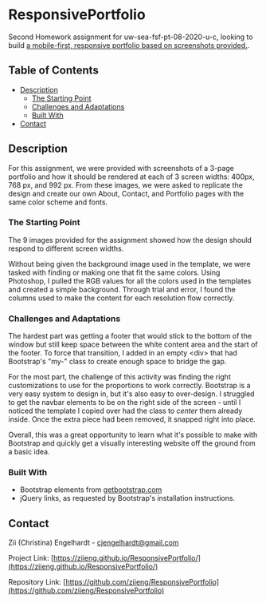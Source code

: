 # ResponsivePortfolio
Second Homework assignment for uw-sea-fsf-pt-08-2020-u-c, looking to build [a mobile-first, responsive portfolio based on screenshots provided.][1].

## Table of Contents

* [Description](#description)
  * [The Starting Point](#the-starting-point)
  * [Challenges and Adaptations](#challenges-and-adaptations)
  * [Built With](#built-with)
* [Contact](#contact)

## Description 
For this assignment, we were provided with screenshots of a 3-page portfolio and how it should be rendered at each of 3 screen widths: 400px, 768 px, and 992 px. From these images, we were asked to replicate the design and create our own About, Contact, and Portfolio pages with the same color scheme and fonts.


### The Starting Point
The 9 images provided for the assignment showed how the design should respond to different screen widths. 

Without being given the background image used in the template, we were tasked with finding or making one that fit the same colors. Using Photoshop, I pulled the RGB values for all the colors used in the templates and created a simple background. Through trial and error, I found the columns used to make the content for each resolution flow correctly.

### Challenges and Adaptations
The hardest part was getting a footer that would stick to the bottom of the window but still keep space between the white content area and the start of the footer. To force that transition, I added in an empty &lt;div&gt; that had Bootstrap's "my-" class to create enough space to bridge the gap.

For the most part, the challenge of this activity was finding the right customizations to use for the proportions to work correctly. Bootstrap is a very easy system to design in, but it's also easy to over-design. I struggled to get the navbar elements to be on the right side of the screen - until I noticed the template I copied over had the class to _center_ them already inside. Once the extra piece had been removed, it snapped right into place.

Overall, this was a great opportunity to learn what it's possible to make with Bootstrap and quickly get a visually interesting website off the ground from a basic idea.

### Built With

* Bootstrap elements from [getbootstrap.com](https://getbootstrap.com/)
* jQuery links, as requested by Bootstrap's installation instructions.

## Contact

Zii (Christina) Engelhardt - cjengelhardt@gmail.com

Project Link: [https://ziieng.github.io/ResponsivePortfolio/](https://ziieng.github.io/ResponsivePortfolio/)

Repository Link: [https://github.com/ziieng/ResponsivePortfolio](https://github.com/ziieng/ResponsivePortfolio)

[1]:<https://ziieng.github.io/ResponsivePortfolio/>